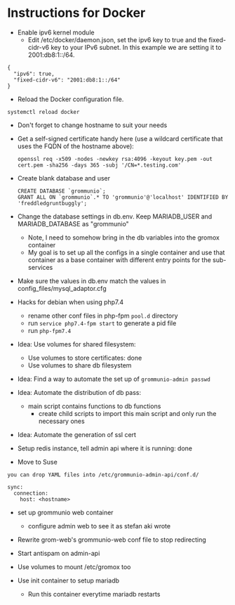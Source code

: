 # Instructions for Docker

* Enable ipv6 kernel module
  * Edit /etc/docker/daemon.json, set the ipv6 key to true and the fixed-cidr-v6 key to your IPv6 subnet. In this example we are setting it to 2001:db8:1::/64.
```
{
  "ipv6": true,
  "fixed-cidr-v6": "2001:db8:1::/64"
}
```
  * Reload the Docker configuration file.

```
systemctl reload docker
```

* Don't forget to change hostname to suit your needs

* Get a self-signed certificate handy here (use a wildcard certificate that uses the FQDN of the hostname above):
  ```
  openssl req -x509 -nodes -newkey rsa:4096 -keyout key.pem -out cert.pem -sha256 -days 365 -subj '/CN=*.testing.com'
  ```
* Create blank database and user 
  ```
  CREATE DATABASE `grommunio`;
  GRANT ALL ON `grommunio`.* TO 'grommunio'@'localhost' IDENTIFIED BY 'freddledgruntbuggly';
  ```
* Change the database settings in db.env. Keep MARIADB_USER and MARIADB_DATABASE as "grommunio" 
  * Note, I need to somehow bring in the db variables into the gromox container
  * My goal is to set up all the configs in a single container and use that container as a base container with different entry points for the sub-services

* Make sure the values in db.env match the values in config_files/mysql_adaptor.cfg

* Hacks for debian when using php7.4 
  * rename other conf files in php-fpm `pool.d` directory
  * run `service php7.4-fpm start` to generate a pid file
  * run `php-fpm7.4`

* Idea: Use volumes for shared filesystem: 
  * Use volumes to store certificates: done
  * Use volumes to share db filesystem
* Idea: Find a way to automate the set up of `grommunio-admin passwd`
* Idea: Automate the distribution of db pass:
  * main script contains functions to db functions
    * create child scripts to import this main script and only run the necessary ones
* Idea: Automate the generation of ssl cert
* Setup redis instance, tell admin api where it is running: done
* Move to Suse
```
you can drop YAML files into /etc/grommunio-admin-api/conf.d/

sync:
  connection:
    host: <hostname>
```

* set up grommunio web container
  * configure admin web to see it as stefan aki wrote

* Rewrite grom-web's grommunio-web conf file to stop redirecting

* Start antispam on admin-api

* Use volumes to mount /etc/gromox too

* Use init container to setup mariadb
  * Run this container everytime mariadb restarts
